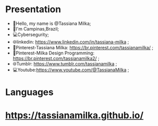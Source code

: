 #  Presentation

- 👋Hello, my name is @Tassiana Milka;
- 🏡I'm Campinas,Brazil;
- 💻Cybersegurity;
- 🌐linkedin: https://www.linkedin.com/in/tassiana-milka ;
- 📄Pinterest-Tassiana Milka: https://br.pinterest.com/tassianamilka/ ;
- 📄Pinterest-Milka Design Programming: https://br.pinterest.com/tassianamilka2/ ;
- 🌐Tumblr: https://www.tumblr.com/tassianamilka ;
- 💻Youtube:https://www.youtube.com/@TassianaMilka  ;

# Languages
      
# https://tassianamilka.github.io/
